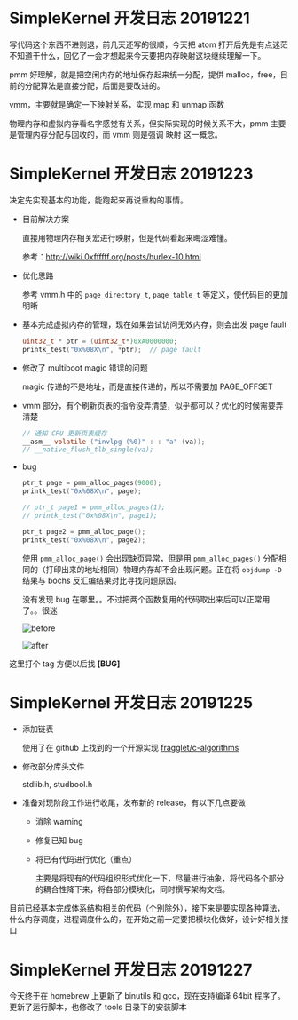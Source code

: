 # SimpleKernel 开发日志 20191221

写代码这个东西不进则退，前几天还写的很顺，今天把 atom 打开后先是有点迷茫不知道干什么，回忆了一会才想起来今天要把内存映射这块继续理解一下。

pmm 好理解，就是把空闲内存的地址保存起来统一分配，提供 malloc，free，目前的分配算法是直接分配，后面是要改进的。

vmm，主要就是确定一下映射关系，实现 map 和 unmap 函数

物理内存和虚拟内存看名字感觉有关系，但实际实现的时候关系不大，pmm 主要是管理内存分配与回收的，而 vmm 则是强调 映射 这一概念。



# SimpleKernel 开发日志 20191223

决定先实现基本的功能，能跑起来再说重构的事情。

- 目前解决方案

    直接用物理内存相关宏进行映射，但是代码看起来晦涩难懂。

    参考：http://wiki.0xffffff.org/posts/hurlex-10.html

- 优化思路

    参考 vmm.h 中的 `page_directory_t`, `page_table_t` 等定义，使代码目的更加明晰

- 基本完成虚拟内存的管理，现在如果尝试访问无效内存，则会出发 page fault

    ```c
    uint32_t * ptr = (uint32_t*)0xA0000000;
    printk_test("0x%08X\n", *ptr);  // page fault
    ```

    

- 修改了 multiboot magic 错误的问题

    magic 传递的不是地址，而是直接传递的，所以不需要加 PAGE_OFFSET


- vmm 部分，有个刷新页表的指令没弄清楚，似乎都可以？优化的时候需要弄清楚

    ```c
    // 通知 CPU 更新页表缓存
    __asm__ volatile ("invlpg (%0)" : : "a" (va));
    // __native_flush_tlb_single(va);
    ```

    



- bug

    ```C
    ptr_t page = pmm_alloc_pages(9000);
    printk_test("0x%08X\n", page);
    
    // ptr_t page1 = pmm_alloc_pages(1);
    // printk_test("0x%08X\n", page1);
    
    ptr_t page2 = pmm_alloc_page();
    printk_test("0x%08X\n", page2);
    ```
    使用 `pmm_alloc_page()` 会出现缺页异常，但是用 `pmm_alloc_pages()` 分配相同的（打印出来的地址相同）物理内存却不会出现问题。正在将 `objdump -D`结果与 bochs 反汇编结果对比寻找问题原因。

    没有发现 bug 在哪里。。不过把两个函数复用的代码取出来后可以正常用了。。很迷

    ![before](/Users/nzh/Desktop/%E6%88%AA%E5%B1%8F2019-12-23%E4%B8%8B%E5%8D%8811.26.58.png)
    
    ![after](https://tva1.sinaimg.cn/large/006tNbRwly1ga735kbujij30mf0k2tbj.jpg)



这里打个 tag 方便以后找 **[BUG]**



# SimpleKernel 开发日志 20191225

- 添加链表

    使用了在 github 上找到的一个开源实现 [fragglet/c-algorithms](https://github.com/fragglet/c-algorithms)

- 修改部分库头文件

    stdlib.h, studbool.h

- 准备对现阶段工作进行收尾，发布新的 release，有以下几点要做

    - 消除 warning

    - 修复已知 bug

    - 将已有代码进行优化（重点）

        主要是将现有的代码组织形式优化一下，尽量进行抽象，将代码各个部分的耦合性降下来，将各部分模块化，同时撰写架构文档。



目前已经基本完成体系结构相关的代码（个别除外），接下来是要实现各种算法，什么内存调度，进程调度什么的，在开始之前一定要把模块化做好，设计好相关接口


# SimpleKernel 开发日志 20191227

今天终于在 homebrew 上更新了 binutils 和 gcc，现在支持编译 64bit 程序了。
更新了运行脚本，也修改了 tools 目录下的安装脚本
